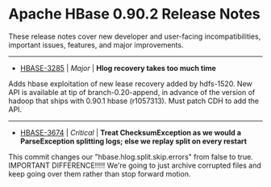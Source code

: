 
<!---
# Licensed to the Apache Software Foundation (ASF) under one
# or more contributor license agreements.  See the NOTICE file
# distributed with this work for additional information
# regarding copyright ownership.  The ASF licenses this file
# to you under the Apache License, Version 2.0 (the
# "License"); you may not use this file except in compliance
# with the License.  You may obtain a copy of the License at
#
#     http://www.apache.org/licenses/LICENSE-2.0
#
# Unless required by applicable law or agreed to in writing, software
# distributed under the License is distributed on an "AS IS" BASIS,
# WITHOUT WARRANTIES OR CONDITIONS OF ANY KIND, either express or implied.
# See the License for the specific language governing permissions and
# limitations under the License.
-->
# Apache HBase  0.90.2 Release Notes

These release notes cover new developer and user-facing incompatibilities, important issues, features, and major improvements.


---

* [HBASE-3285](https://issues.apache.org/jira/browse/HBASE-3285) | *Major* | **Hlog recovery takes too much time**

Adds hbase exploitation of  new lease recovery added by hdfs-1520.  New API is available at tip of branch-0.20-append, in advance of the version of hadoop that ships with 0.90.1 hbase (r1057313).  Must patch CDH to add the API.


---

* [HBASE-3674](https://issues.apache.org/jira/browse/HBASE-3674) | *Critical* | **Treat ChecksumException as we would a ParseException splitting logs; else we replay split on every restart**

This commit changes our "hbase.hlog.split.skip.errors" from false to true.  IMPORTANT DIFFERENCE!!!!! We're going to just archive corrupted files and keep going over them rather than stop forward motion.



